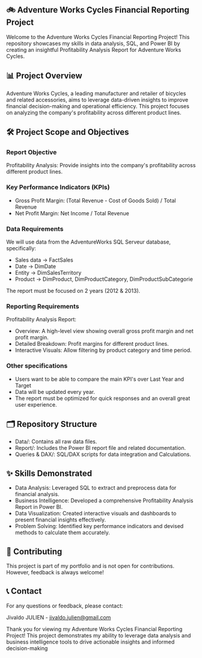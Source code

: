 ## 🚲 Adventure Works Cycles Financial Reporting Project
Welcome to the Adventure Works Cycles Financial Reporting Project! This repository showcases my skills in data analysis, SQL, and Power BI by creating an insightful Profitability Analysis Report for Adventure Works Cycles.

## 📊 Project Overview
Adventure Works Cycles, a leading manufacturer and retailer of bicycles and related accessories, aims to leverage data-driven insights to improve financial decision-making and operational efficiency. This project focuses on analyzing the company's profitability across different product lines.

## 🛠️ Project Scope and Objectives
### Report Objective
Profitability Analysis: Provide insights into the company's profitability across different product lines.

### Key Performance Indicators (KPIs)
- Gross Profit Margin: (Total Revenue - Cost of Goods Sold) / Total Revenue
- Net Profit Margin: Net Income / Total Revenue

### Data Requirements
We will use data from the AdventureWorks SQL Serveur database, specifically:

- Sales data -> FactSales
- Date -> DimDate
- Entity -> DimSalesTerritory
- Product -> DimProduct, DimProductCategory, DimProductSubCategorie

The report must be focused on 2 years (2012 & 2013).

### Reporting Requirements
Profitability Analysis Report:
- Overview: A high-level view showing overall gross profit margin and net profit margin.
- Detailed Breakdown: Profit margins for different product lines.
- Interactive Visuals: Allow filtering by product category and time period.

### Other specifications
- Users want to be able to compare the main KPI's over Last Year and Target
- Data will be updated every year.
- The report must be optimized for quick responses and an overall great user experience.

## 🗂️ Repository Structure
- Data/: Contains all raw data files.
- Report/: Includes the Power BI report file and related documentation.
- Queries & DAX/: SQL/DAX scripts for data integration and Calculations.

## ✨ Skills Demonstrated
- Data Analysis: Leveraged SQL to extract and preprocess data for financial analysis.
- Business Intelligence: Developed a comprehensive Profitability Analysis Report in Power BI.
- Data Visualization: Created interactive visuals and dashboards to present financial insights effectively.
- Problem Solving: Identified key performance indicators and devised methods to calculate them accurately.

## 🤝 Contributing
This project is part of my portfolio and is not open for contributions. However, feedback is always welcome!

## 📞 Contact
For any questions or feedback, please contact:

Jivaldo JULIEN - jivaldo.julien@gmail.com

Thank you for viewing my Adventure Works Cycles Financial Reporting Project! This project demonstrates my ability to leverage data analysis and business intelligence tools to drive actionable insights and informed decision-making
